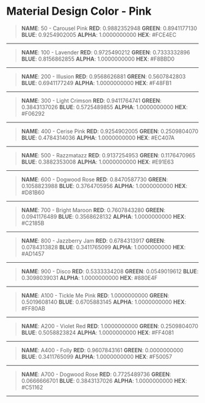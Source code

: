 Material Design Color - Pink
==========

>**NAME**: 50 - Carousel Pink
>**RED**: 0.9882352948
>**GREEN**: 0.8941177130
>**BLUE**: 0.9254902005
>**ALPHA**: 1.0000000000
>**HEX**: #FCE4EC

----------
>**NAME**: 100 - Lavender
>**RED**: 0.9725490212
>**GREEN**: 0.7333332896
>**BLUE**: 0.8156862855
>**ALPHA**: 1.0000000000
>**HEX**: #F8BBD0

----------
>**NAME**: 200 - Illusion
>**RED**: 0.9568626881
>**GREEN**: 0.5607842803
>**BLUE**: 0.6941177249
>**ALPHA**: 1.0000000000
>**HEX**: #F48FB1

----------
>**NAME**: 300 - Light Crimson
>**RED**: 0.9411764741
>**GREEN**: 0.3843137026
>**BLUE**: 0.5725489855
>**ALPHA**: 1.0000000000
>**HEX**: #F06292

----------
>**NAME**: 400 - Cerise Pink
>**RED**: 0.9254902005
>**GREEN**: 0.2509804070
>**BLUE**: 0.4784314036
>**ALPHA**: 1.0000000000
>**HEX**: #EC407A

----------
>**NAME**: 500 - Razzmatazz
>**RED**: 0.9137254953
>**GREEN**: 0.1176470965
>**BLUE**: 0.3882353008
>**ALPHA**: 1.0000000000
>**HEX**: #E91E63

----------
>**NAME**: 600 - Dogwood Rose
>**RED**: 0.8470587730
>**GREEN**: 0.1058823988
>**BLUE**: 0.3764705956
>**ALPHA**: 1.0000000000
>**HEX**: #D81B60

----------
>**NAME**: 700 - Bright Maroon
>**RED**: 0.7607843280
>**GREEN**: 0.0941176489
>**BLUE**: 0.3568628132
>**ALPHA**: 1.0000000000
>**HEX**: #C2185B

----------
>**NAME**: 800 - Jazzberry Jam
>**RED**: 0.6784313917
>**GREEN**: 0.0784313828
>**BLUE**: 0.3411765099
>**ALPHA**: 1.0000000000
>**HEX**: #AD1457

----------
>**NAME**: 900 - Disco
>**RED**: 0.5333334208
>**GREEN**: 0.0549019612
>**BLUE**: 0.3098039031
>**ALPHA**: 1.0000000000
>**HEX**: #880E4F

----------
>**NAME**: A100 - Tickle Me Pink
>**RED**: 1.0000000000
>**GREEN**: 0.5019608140
>**BLUE**: 0.6705883145
>**ALPHA**: 1.0000000000
>**HEX**: #FF80AB

----------
>**NAME**: A200 - Violet Red
>**RED**: 1.0000000000
>**GREEN**: 0.2509804070
>**BLUE**: 0.5058823824
>**ALPHA**: 1.0000000000
>**HEX**: #FF4081

----------
>**NAME**: A400 - Folly
>**RED**: 0.9607843161
>**GREEN**: 0.0000000000
>**BLUE**: 0.3411765099
>**ALPHA**: 1.0000000000
>**HEX**: #F50057

----------
>**NAME**: A700 - Dogwood Rose
>**RED**: 0.7725489736
>**GREEN**: 0.0666666701
>**BLUE**: 0.3843137026
>**ALPHA**: 1.0000000000
>**HEX**: #C51162

----------

